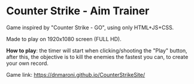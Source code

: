 # Counter Strike - Aim Trainer
Game inspired by "Counter Strike - GO", using only HTML+JS+CSS.

Made to play on 1920x1080 screen (FULL HD).

<strong>How to play</strong>: the timer will start when clicking/shooting the "Play" button, after this, the objective is to kill the enemies the fastest you can, to create your own record.

Game link: https://dnmaroni.github.io/CounterStrikeSite/
